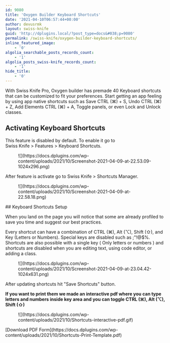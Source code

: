```yaml
---
id: 9080
title: 'Oxygen Builder Keyboard Shortcuts'
date: '2021-04-10T06:57:44+00:00'
author: devusrmk
layout: swiss-knife
guid: 'http://dplugins.local/?post_type=docs&#038;p=9080'
permalink: /swiss-knife/oxygen-builder-keyboard-shortcuts/
inline_featured_image:
    - '0'
algolia_searchable_posts_records_count:
    - '1'
algolia_posts_swiss-knife_records_count:
    - '1'
hide_title:
    - '0'
---
```


With Swiss Knife Pro, Oxygen builder has premade 40 Keyboard shortcuts that can be customized to fit your preferences. Start getting an app feeling by using app native shortcuts such as Save CTRL (⌘) + S, Undo CTRL (⌘) + Z, Add Elements CTRL (⌘) + A, Toggle panels, or even Lock and Unlock classes.

## Activating Keyboard Shortcuts

This feature is disabled by default. To enable it go to  
Swiss Knife &gt; Features &gt; Keyboard Shortcuts.

<figure class="wp-block-image size-large">![](https://docs.dplugins.com/wp-content/uploads/2021/10/Screenshot-2021-04-09-at-22.53.09-1024x296.png)</figure>After feature is activate go to Swiss Knife &gt; Shortcuts Manager.

<figure class="wp-block-image size-full">![](https://docs.dplugins.com/wp-content/uploads/2021/10/Screenshot-2021-04-09-at-22.58.18.png)</figure>## Keyboard Shortcuts Setup

When you land on the page you will notice that some are already profiled to save you time and suggest our best practices.

Every shortcut can have a combination of CTRL (⌘), Alt (⌥), Shift (⇧), and Key (Letters or Numbers). Special keys are disabled such as ;"!@$%. Shortcuts are also possible with a single key ( Only letters or numbers ) and shortcuts are disabled when you are editing text, using code editor, or adding a class.

<figure class="wp-block-image size-large">![](https://docs.dplugins.com/wp-content/uploads/2021/10/Screenshot-2021-04-09-at-23.04.42-1024x631.png)</figure>After updating shortcuts hit "Save Shortcuts" button.

**If you want to print them we made an interactive pdf where you can type letters and numbers inside key area and you can toggle CTRL (⌘), Alt (⌥), Shift (⇧)**

<figure class="wp-block-image size-full">![](https://docs.dplugins.com/wp-content/uploads/2021/10/Shortcuts-interactive-pdf.gif)</figure><div class="is-layout-flex wp-block-buttons"><div class="wp-block-button">[Download PDF Form](https://docs.dplugins.com/wp-content/uploads/2021/10/Shortcuts-Print-Template.pdf)</div></div>